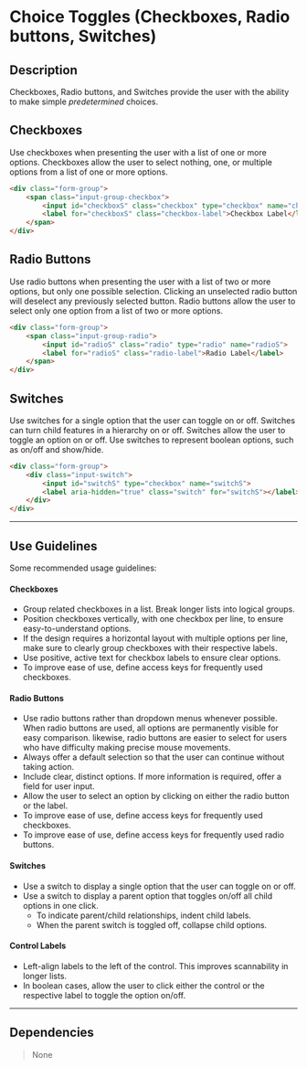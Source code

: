 # Choice Toggles (Checkboxes, Radio buttons, Switches)

## Description

Checkboxes, Radio buttons, and Switches provide the user with the ability to make simple _predetermined_ choices.

## Checkboxes
Use checkboxes when presenting the user with a list of one or more options. Checkboxes allow the user to select nothing, one, or multiple options from a list of one or more options.
```HTML
<div class="form-group">
	<span class="input-group-checkbox">
		<input id="checkboxS" class="checkbox" type="checkbox" name="checkboxS">
		<label for="checkboxS" class="checkbox-label">Checkbox Label</label>
	</span>
</div>
```
## Radio Buttons
Use radio buttons when presenting the user with a list of two or more options, but only one possible selection. Clicking an unselected radio button will deselect any previously selected button. Radio buttons allow the user to select only one option from a list of two or more options.
```HTML
<div class="form-group">
	<span class="input-group-radio">
		<input id="radioS" class="radio" type="radio" name="radioS">
		<label for="radioS" class="radio-label">Radio Label</label>
	</span> 
</div>
```
## Switches
Use switches for a single option that the user can toggle on or off. Switches can turn child features in a hierarchy on or off.  Switches allow the user to toggle an option on or off. Use switches to represent boolean options, such as on/off and show/hide.
```HTML
<div class="form-group">
	<div class="input-switch">
		<input id="switchS" type="checkbox" name="switchS">
		<label aria-hidden="true" class="switch" for="switchS"></label>
	</div>
</div>
```

---
## Use Guidelines

Some recommended usage guidelines:

#### Checkboxes
* Group related checkboxes in a list. Break longer lists into logical groups.
* Position checkboxes vertically, with one checkbox per line, to ensure easy-to-understand options.
* If the design requires a horizontal layout with multiple options per line, make sure to clearly group checkboxes with their respective labels.
* Use positive, active text for checkbox labels to ensure clear options.
* To improve ease of use, define access keys for frequently used checkboxes.

#### Radio Buttons
* Use radio buttons rather than dropdown menus whenever possible. When radio buttons are used, all options are permanently visible for easy comparison. likewise, radio buttons are easier to select for users who have difficulty making precise mouse movements.
* Always offer a default selection so that the user can continue without taking action.
* Include clear, distinct options. If more information is required, offer a field for user input.
* Allow the user to select an option by clicking on either the radio button or the label.
* To improve ease of use, define access keys for frequently used checkboxes.
* To improve ease of use, define access keys for frequently used radio buttons.

#### Switches
* Use a switch to display a single option that the user can toggle on or off.
* Use a switch to display a parent option that toggles on/off all child options in one click.
  * To indicate parent/child relationships, indent child labels.
  * When the parent switch is toggled off, collapse child options.

#### Control Labels
* Left-align labels to the left of the control. This improves scannability in longer lists.
* In boolean cases, allow the user to click either the control or the respective label to toggle the option on/off.

---
## Dependencies

> None
